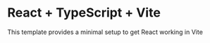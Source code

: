 # React + TypeScript + Vite

This template provides a minimal setup to get React working in Vite



